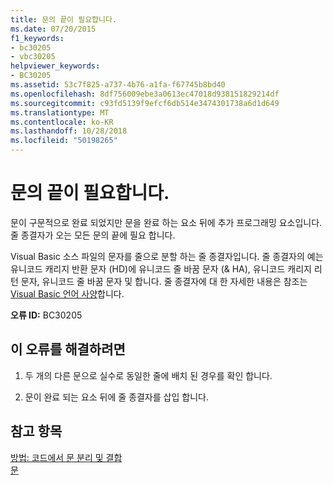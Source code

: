```yaml
---
title: 문의 끝이 필요합니다.
ms.date: 07/20/2015
f1_keywords:
- bc30205
- vbc30205
helpviewer_keywords:
- BC30205
ms.assetid: 53c7f825-a737-4b76-a1fa-f67745b8bd40
ms.openlocfilehash: 8df756009ebe3a0613ec47018d938151829214df
ms.sourcegitcommit: c93fd5139f9efcf6db514e3474301738a6d1d649
ms.translationtype: MT
ms.contentlocale: ko-KR
ms.lasthandoff: 10/28/2018
ms.locfileid: "50198265"
---
```

# <a name="end-of-statement-expected"></a>문의 끝이 필요합니다.
문이 구문적으로 완료 되었지만 문을 완료 하는 요소 뒤에 추가 프로그래밍 요소입니다. 줄 종결자가 오는 모든 문의 끝에 필요 합니다.
  
 Visual Basic 소스 파일의 문자를 줄으로 분할 하는 줄 종결자입니다. 줄 종결자의 예는 유니코드 캐리지 반환 문자 (HD)에 유니코드 줄 바꿈 문자 (& HA), 유니코드 캐리지 리턴 문자, 유니코드 줄 바꿈 문자 및 합니다. 줄 종결자에 대 한 자세한 내용은 참조는 [Visual Basic 언어 사양](~/_vblang/spec/lexical-grammar.md#line-terminators)합니다.
  
 **오류 ID:** BC30205
  
## <a name="to-correct-this-error"></a>이 오류를 해결하려면
  
1.  두 개의 다른 문으로 실수로 동일한 줄에 배치 된 경우를 확인 합니다.
  
2.  문이 완료 되는 요소 뒤에 줄 종결자를 삽입 합니다.
  
## <a name="see-also"></a>참고 항목  
 [방법: 코드에서 문 분리 및 결합](../../../visual-basic/programming-guide/program-structure/how-to-break-and-combine-statements-in-code.md)  
 [문](../../../visual-basic/programming-guide/language-features/statements.md)
